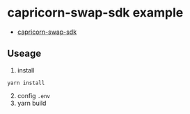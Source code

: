 # capricorn-swap-sdk example

- [capricorn-swap-sdk](https://github.com/capricorn-swap/capricorn-swap-sdk)

## Useage

1. install

```
yarn install
```

2. config `.env`
3. yarn build

